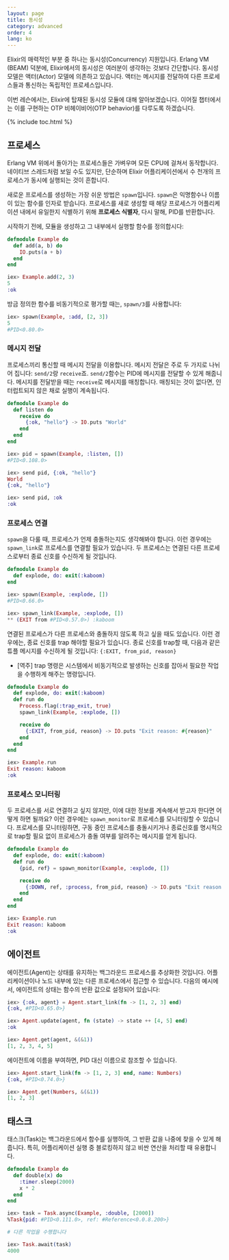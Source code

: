 ```yaml
---
layout: page
title: 동시성
category: advanced
order: 4
lang: ko
---
```


Elixir의 매력적인 부분 중 하나는 동시성(Concurrency) 지원입니다. Erlang VM (BEAM) 덕분에, Elixir에서의 동시성은 여러분이 생각하는 것보다 간단합니다. 동시성 모델은 액터(Actor) 모델에 의존하고 있습니다. 액터는 메시지를 전달하여 다른 프로세스들과 통신하는 독립적인 프로세스입니다.

이번 레슨에서는, Elixir에 탑재된 동시성 모듈에 대해 알아보겠습니다. 이어질 챕터에서는 이를 구현하는 OTP 비헤이비어(OTP behavior)를 다루도록 하겠습니다.

{% include toc.html %}

## 프로세스

Erlang VM 위에서 돌아가는 프로세스들은 가벼우며 모든 CPU에 걸쳐서 동작합니다. 네이티브 스레드처럼 보일 수도 있지만, 단순하며 Elixir 어플리케이션에서 수 천개의 프로세스가 동시에 실행되는 것이 흔합니다.

새로운 프로세스를 생성하는 가장 쉬운 방법은 `spawn`입니다. `spawn`은 익명함수나 이름이 있는 함수를 인자로 받습니다. 프로세스를 새로 생성할 때 해당 프로세스가 어플리케이션 내에서 유일한지 식별하기 위해 **프로세스 식별자**, 다시 말해, PID를 반환합니다.

시작하기 전에, 모듈을 생성하고 그 내부에서 실행할 함수를 정의합시다:

```elixir
defmodule Example do
  def add(a, b) do
    IO.puts(a + b)
  end
end

iex> Example.add(2, 3)
5
:ok
```

방금 정의한 함수를 비동기적으로 평가할 때는, `spawn/3`를 사용합니다:

```elixir
iex> spawn(Example, :add, [2, 3])
5
#PID<0.80.0>
```

### 메시지 전달

프로세스끼리 통신할 때 메시지 전달을 이용합니다. 메시지 전달은 주로 두 가지로 나뉘어 집니다: `send/2`랑 `receive`죠. `send/2`함수는 PID에 메시지를 전달할 수 있게 해줍니다. 메시지를 전달받을 때는 `receive`로 메시지를 매칭합니다. 매칭되는 것이 없다면, 인터럽트되지 않은 채로 실행이 계속됩니다.

```elixir
defmodule Example do
  def listen do
    receive do
      {:ok, "hello"} -> IO.puts "World"
    end
  end
end

iex> pid = spawn(Example, :listen, [])
#PID<0.108.0>

iex> send pid, {:ok, "hello"}
World
{:ok, "hello"}

iex> send pid, :ok
:ok
```

### 프로세스 연결

`spawn`을 다룰 때, 프로세스가 언제 충돌하는지도 생각해봐야 합니다. 이런 경우에는 `spawn_link`로 프로세스를 연결할 필요가 있습니다. 두 프로세스는 연결된 다른 프로세스로부터 종료 신호를 수신하게 될 것입니다.

```elixir
defmodule Example do
  def explode, do: exit(:kaboom)
end

iex> spawn(Example, :explode, [])
#PID<0.66.0>

iex> spawn_link(Example, :explode, [])
** (EXIT from #PID<0.57.0>) :kaboom
```

연결된 프로세스가 다른 프로세스와 충돌하지 않도록 하고 싶을 때도 있습니다. 이런 경우에는, 종료 신호를 trap 해야할 필요가 있습니다. 종료 신호를 trap할 때, 다음과 같은 튜플 메시지를 수신하게 될 것입니다: `{:EXIT, from_pid, reason}`
- [역주] trap 명령은 시스템에서 비동기적으로 발생하는 신호를 잡아서 필요한 작업을 수행하게 해주는 명령입니다. 

```elixir
defmodule Example do
  def explode, do: exit(:kaboom)
  def run do
    Process.flag(:trap_exit, true)
    spawn_link(Example, :explode, [])

    receive do
      {:EXIT, from_pid, reason} -> IO.puts "Exit reason: #{reason}"
    end
  end
end

iex> Example.run
Exit reason: kaboom
:ok
```

### 프로세스 모니터링

두 프로세스를 서로 연결하고 싶지 않지만, 이에 대한 정보를 계속해서 받고자 한다면 어떻게 하면 될까요? 이런 경우에는 `spawn_monitor`로 프로세스를 모니터링할 수 있습니다. 프로세스를 모니터링하면, 구동 중인 프로세스를 충돌시키거나 종료신호를 명시적으로 trap할 필요 없이 프로세스가 충돌 여부를 알려주는 메시지를 얻게 됩니다.

```elixir
defmodule Example do
  def explode, do: exit(:kaboom)
  def run do
    {pid, ref} = spawn_monitor(Example, :explode, [])

    receive do
      {:DOWN, ref, :process, from_pid, reason} -> IO.puts "Exit reason: #{reason}"
    end
  end
end

iex> Example.run
Exit reason: kaboom
:ok
```

## 에이전트

에이전트(Agent)는 상태를 유지하는 백그라운드 프로세스를 추상화한 것입니다. 어플리케이션이나 노드 내부에 있는 다른 프로세스에서 접근할 수 있습니다. 다음의 예시에서, 에이전트의 상태는 함수의 반환 값으로 설정되어 있습니다:

```elixir
iex> {:ok, agent} = Agent.start_link(fn -> [1, 2, 3] end)
{:ok, #PID<0.65.0>}

iex> Agent.update(agent, fn (state) -> state ++ [4, 5] end)
:ok

iex> Agent.get(agent, &(&1))
[1, 2, 3, 4, 5]
```

에이전트에 이름을 부여하면, PID 대신 이름으로 참조할 수 있습니다.

```elixir
iex> Agent.start_link(fn -> [1, 2, 3] end, name: Numbers)
{:ok, #PID<0.74.0>}

iex> Agent.get(Numbers, &(&1))
[1, 2, 3]
```

## 태스크

태스크(Task)는 백그라운드에서 함수를 실행하여, 그 반환 값을 나중에 찾을 수 있게 해줍니다. 특히, 어플리케이션 실행 중 블로킹하지 않고 비싼 연산을 처리할 때 유용합니다.

```elixir
defmodule Example do
  def double(x) do
    :timer.sleep(2000)
    x * 2
  end
end

iex> task = Task.async(Example, :double, [2000])
%Task{pid: #PID<0.111.0>, ref: #Reference<0.0.8.200>}

# 다른 작업을 수행합니다

iex> Task.await(task)
4000
```
